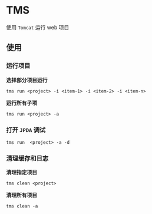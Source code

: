 # TMS

使用 `Tomcat` 运行 web 项目

## 使用

### 运行项目

**选择部分项目运行**

``` shell
tms run <project> -i <item-1> -i <item-2> -i <item-n>
```
**运行所有子项**

```shell
tms run <project> -a
```

### 打开 `JPDA` 调试

``` shell
tms run  <project> -a -d
```

### 清理缓存和日志

**清理指定项目**

``` shell
tms clean <project>
```

**清理所有项目**

```shell
tms clean -a
```
